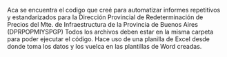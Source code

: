 Aca se encuentra el codigo que creé para automatizar informes repetitivos y estandarizados para la Dirección Provincial de Redeterminación de Precios del Mte. de Infraestructura de la Provincia de Buenos Aires (DPRPOPMIYSPGP)
Todos los archivos deben estar en la misma carpeta para poder ejecutar el código. 
Hace uso de una planilla de Excel desde donde toma los datos y los vuelca en las plantillas de Word creadas.

